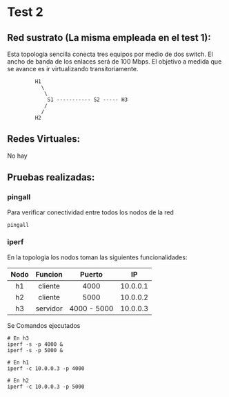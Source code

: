 # Test 2

## Red sustrato (La misma empleada en el test 1):  
Esta topología sencilla conecta tres equipos por medio de dos switch. El ancho de banda de los enlaces será de 100 Mbps. El objetivo a medida que se avance es ir virtualizando transitoriamente.

```
         H1
           \
            \
             S1 ----------- S2 ----- H3
            /
           /
         H2
```

## Redes Virtuales: 
No hay

## Pruebas realizadas:
### pingall
Para verificar conectividad entre todos los nodos de la red

```
pingall
```

### iperf
En la topologia los nodos toman las siguientes funcionalidades:


|Nodo        |Funcion     |Puerto      |IP          |
|:----------:|:----------:|:----------:|:----------:|
|h1          |cliente     |4000        |10.0.0.1    |
|h2          |cliente     |5000        |10.0.0.2    |
|h3          |servidor    |4000 - 5000 |10.0.0.3    |

Se Comandos ejecutados

```
# En h3
iperf -s -p 4000 &
iperf -s -p 5000 &

# En h1
iperf -c 10.0.0.3 -p 4000

# En h2
iperf -c 10.0.0.3 -p 5000

```
